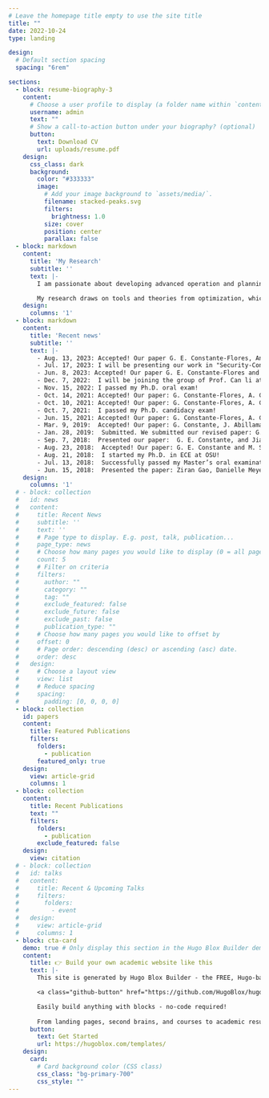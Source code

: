 ```yaml
---
# Leave the homepage title empty to use the site title
title: ""
date: 2022-10-24
type: landing

design:
  # Default section spacing
  spacing: "6rem"

sections:
  - block: resume-biography-3
    content:
      # Choose a user profile to display (a folder name within `content/authors/`)
      username: admin
      text: ""
      # Show a call-to-action button under your biography? (optional)
      button:
        text: Download CV
        url: uploads/resume.pdf
    design:
      css_class: dark
      background:
        color: "#333333"
        image:
          # Add your image background to `assets/media/`.
          filename: stacked-peaks.svg
          filters:
            brightness: 1.0
          size: cover
          position: center
          parallax: false
  - block: markdown
    content:
      title: 'My Research'
      subtitle: ''
      text: |-
        I am passionate about developing advanced operation and planning tools for large-scale electric energy systems, enabling efficient, reliable, and secure decarbonization. My research agenda is centered around analyzing, designing, and improving principled and data-driven models and solution algorithms to address the pressing challenges of sustainable electric energy systems.

        My research draws on tools and theories from optimization, which allows us to articulate goals, tradeoffs, and restrictions, machine learning and artificial intelligence, which helps us leverage data to understand and act on systems, and large-scale optimization techniques, which establish the framework for solving massive optimization problems arising in modern networked systems. 
    design:
      columns: '1'
  - block: markdown
    content:
      title: 'Recent news'
      subtitle: ''
      text: |-
        - Aug. 13, 2023: Accepted! Our paper G. E. Constante-Flores, Antonio J. Conejo, and Feng Qiu, "Daily Scheduling of Generating Units with Natural-Gas Market Constraints" has been accepted for publication in the European Journal of Operational Research.
        - Jul. 17, 2023: I will be presenting our work in "Security-Constrained Unit Commitment: A Decomposition Approach Embodying Kron Reduction" at the International Conference in Stochastic Programming in Davis, CA.
        - Jun. 8, 2023: Accepted! Our paper G. E. Constante-Flores and Antonio J. Conejo, "Security-Constrained Unit Commitment: A Decomposition Approach Embodying Kron Reduction" has been accepted for publication in the European Journal of Operational Research. 
        - Dec. 7, 2022:  I will be joining the group of Prof. Can li at Purdue University in January 2023 as a postdoctoral researcher.
        - Nov. 15, 2022: I passed my Ph.D. oral exam!
        - Oct. 14, 2021: Accepted! Our paper: G. Constante-Flores, A. Conejo, J.K. Wang, “Stealthy Monitoring Control Attacks to Disrupt PowerSystem Operations” has been accepted for publication in Electric Power Systems Research.
        - Oct. 10, 2021: Accepted! Our paper: G. Constante-Flores, A. Conejo, Feng Qiu, “AC Network-Constrained Unit Commitment via Relaxation and Decomposition” has been accepted for publication in IEEE Transactions on Power Systems.
        - Oct. 7, 2021:  I passed my Ph.D. candidacy exam!
        - Jun. 15, 2021: Accepted! Our paper: G. Constante-Flores, A. Conejo, Feng Qiu, “AC Network-Constrained Unit Commitment via Conic Relaxation and Convex Programming” has been accepted for publication in the International Journal of Electrical Power & Energy Systems. 
        - Mar. 9, 2019:  Accepted! Our paper: G. Constante, J. Abillama, M. Illindala, and J.K. Wang, “Conservation Voltage Reduction of Networked Microgrids” has been accepted for publication in IET Generation, Transmission & Distribution.
        - Jan. 28, 2019:  Submitted. We submitted our revised paper: G. E. Constante, J. Abillama, M. Illindala, and J.K. Wang, “Conservation Voltage Reduction of Networked Microgrids”.
        - Sep. 7, 2018:  Presented our paper:  G. E. Constante, and Jiankang Wang, “Hierarchical Mechanism of Voltage Instability with Active Distribution Networks” at  2018 Clemson University Power Conference. 
        - Aug. 23, 2018:  Accepted! Our paper: G. E. Constante and M. S. Illindala, “Data-Driven Probabilistic Power Flow Analysis for a Distribution System With Renewable Energy Sources Using Monte Carlo Simulation” has been accepted for publication in IEEE Transactions on Industry Applications. 
        - Aug. 21, 2018:  I started my Ph.D. in ECE at OSU!
        - Jul. 13, 2018:  Successfully passed my Master’s oral examination!
        - Jun. 15, 2018:  Presented the paper: Ziran Gao, Danielle Meyer, Jiankang Wang, “Visualizing the Impact of PEV Charging on the Power Grid” at ITEC 2018.  
    design:
      columns: '1'
  # - block: collection
  #   id: news
  #   content:
  #     title: Recent News
  #     subtitle: ''
  #     text: ''
  #     # Page type to display. E.g. post, talk, publication...
  #     page_type: news
  #     # Choose how many pages you would like to display (0 = all pages)
  #     count: 5
  #     # Filter on criteria
  #     filters:
  #       author: ""
  #       category: ""
  #       tag: ""
  #       exclude_featured: false
  #       exclude_future: false
  #       exclude_past: false
  #       publication_type: ""
  #     # Choose how many pages you would like to offset by
  #     offset: 0
  #     # Page order: descending (desc) or ascending (asc) date.
  #     order: desc
  #   design:
  #     # Choose a layout view
  #     view: list
  #     # Reduce spacing
  #     spacing:
  #       padding: [0, 0, 0, 0]
  - block: collection
    id: papers
    content:
      title: Featured Publications
      filters:
        folders:
          - publication
        featured_only: true
    design:
      view: article-grid
      columns: 1
  - block: collection
    content:
      title: Recent Publications
      text: ""
      filters:
        folders:
          - publication
        exclude_featured: false
    design:
      view: citation
  # - block: collection
  #   id: talks
  #   content:
  #     title: Recent & Upcoming Talks
  #     filters:
  #       folders:
  #         - event
  #   design:
  #     view: article-grid
  #     columns: 1
  - block: cta-card
    demo: true # Only display this section in the Hugo Blox Builder demo site
    content:
      title: 👉 Build your own academic website like this
      text: |-
        This site is generated by Hugo Blox Builder - the FREE, Hugo-based open source website builder trusted by 250,000+ academics like you.

        <a class="github-button" href="https://github.com/HugoBlox/hugo-blox-builder" data-color-scheme="no-preference: light; light: light; dark: dark;" data-icon="octicon-star" data-size="large" data-show-count="true" aria-label="Star HugoBlox/hugo-blox-builder on GitHub">Star</a>

        Easily build anything with blocks - no-code required!
        
        From landing pages, second brains, and courses to academic resumés, conferences, and tech blogs.
      button:
        text: Get Started
        url: https://hugoblox.com/templates/
    design:
      card:
        # Card background color (CSS class)
        css_class: "bg-primary-700"
        css_style: ""
---
```

